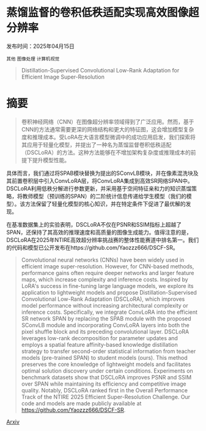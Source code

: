 # 蒸馏监督的卷积低秩适配实现高效图像超分辨率

发布时间：2025年04月15日

`其他` `图像处理` `计算机视觉`

> Distillation-Supervised Convolutional Low-Rank Adaptation for Efficient Image Super-Resolution

# 摘要

> 卷积神经网络（CNN）在图像超分辨率领域得到了广泛应用。然而，基于CNN的方法通常需要更深的网络结构和更大的特征图，这会增加模型复杂度和推理成本。受LoRA在大语言模型微调中的成功应用启发，我们探索将其应用于轻量化模型，并提出了一种名为蒸馏监督卷积低秩适配（DSCLoRA）的方法。这种方法能够在不增加架构复杂度或推理成本的前提下提升模型性能。

具体而言，我们通过将SPAB模块替换为提出的SConvLB模块，并在像素混洗块及其前置卷积层中引入ConvLoRA层，将ConvLoRA集成到高效SR网络SPAN中。DSCLoRA利用低秩分解进行参数更新，并采用基于空间特征亲和力的知识蒸馏策略，将教师模型（预训练的SPAN）的二阶统计信息传递给学生模型（我们的模型）。该方法保留了轻量化模型的核心知识，并在特定条件下促进了最优解的发现。

在基准数据集上的实验表明，DSCLoRA不仅在PSNR和SSIM指标上超越了SPAN，还保持了其高效的推理速度和高质量的图像生成能力。值得注意的是，DSCLoRA在2025年NTIRE高效超分辨率挑战赛的整体性能赛道中排名第一。我们的代码和模型已公开发布在https://github.com/Yaozzz666/DSCF-SR。

> Convolutional neural networks (CNNs) have been widely used in efficient image super-resolution. However, for CNN-based methods, performance gains often require deeper networks and larger feature maps, which increase complexity and inference costs. Inspired by LoRA's success in fine-tuning large language models, we explore its application to lightweight models and propose Distillation-Supervised Convolutional Low-Rank Adaptation (DSCLoRA), which improves model performance without increasing architectural complexity or inference costs. Specifically, we integrate ConvLoRA into the efficient SR network SPAN by replacing the SPAB module with the proposed SConvLB module and incorporating ConvLoRA layers into both the pixel shuffle block and its preceding convolutional layer. DSCLoRA leverages low-rank decomposition for parameter updates and employs a spatial feature affinity-based knowledge distillation strategy to transfer second-order statistical information from teacher models (pre-trained SPAN) to student models (ours). This method preserves the core knowledge of lightweight models and facilitates optimal solution discovery under certain conditions. Experiments on benchmark datasets show that DSCLoRA improves PSNR and SSIM over SPAN while maintaining its efficiency and competitive image quality. Notably, DSCLoRA ranked first in the Overall Performance Track of the NTIRE 2025 Efficient Super-Resolution Challenge. Our code and models are made publicly available at https://github.com/Yaozzz666/DSCF-SR.

[Arxiv](https://arxiv.org/abs/2504.11271)